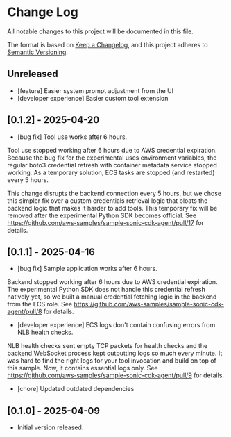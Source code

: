 # Change Log

All notable changes to this project will be documented in this file.

The format is based on [Keep a Changelog](https://keepachangelog.com/en/1.0.0/),
and this project adheres to [Semantic Versioning](https://semver.org/spec/v2.0.0.html).

## Unreleased

- [feature] Easier system prompt adjustment from the UI
- [developer experience] Easier custom tool extension

## [0.1.2] - 2025-04-20

- [bug fix] Tool use works after 6 hours.

Tool use stopped working after 6 hours due to AWS credential expiration. Because the bug fix for the experimental uses environment variables, the regular boto3 credential refresh with container metadata service stopped working. As a temporary solution, ECS tasks are stopped (and restarted) every 5 hours.

This change disrupts the backend connection every 5 hours, but we chose this simpler fix over a custom credentials retrieval logic that bloats the backend logic that makes it harder to add tools. This temporary fix will be removed after the experimental Python SDK becomes official. See https://github.com/aws-samples/sample-sonic-cdk-agent/pull/17 for details.

## [0.1.1] - 2025-04-16

- [bug fix] Sample application works after 6 hours.

Backend stopped working after 6 hours due to AWS credential expiration. The experimental Python SDK does not handle this credential refresh natively yet, so we built a manual credential fetching logic in the backend from the ECS role. See https://github.com/aws-samples/sample-sonic-cdk-agent/pull/8 for details.

- [developer experience] ECS logs don't contain confusing errors from NLB health checks.

NLB health checks sent empty TCP packets for health checks and the backend WebSocket process kept outputting logs so much every minute. It was hard to find the right logs for your tool invocation and build on top of this sample. Now, it contains essential logs only. See https://github.com/aws-samples/sample-sonic-cdk-agent/pull/9 for details.

- [chore] Updated outdated dependencies

## [0.1.0] - 2025-04-09

- Initial version released.
